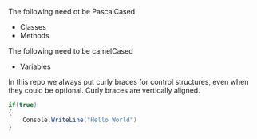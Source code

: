 The following need ot be PascalCased
- Classes
- Methods

The following need to be camelCased
- Variables

In this repo we always put curly braces for control structures, even when they could be optional. Curly braces are vertically aligned.
```csharp
if(true)
{
    Console.WriteLine("Hello World")
}
```